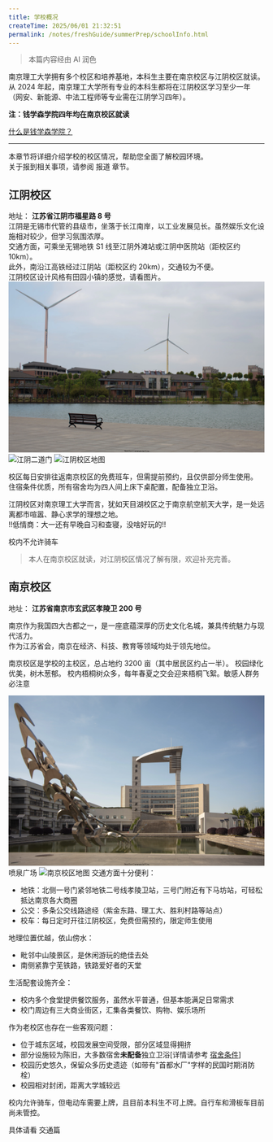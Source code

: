 ```yaml
---
title: 学校概况
createTime: 2025/06/01 21:32:51
permalink: /notes/freshGuide/summerPrep/schoolInfo.html
---
```

>本篇内容经由 AI 润色

南京理工大学拥有多个校区和培养基地，本科生主要在南京校区与江阴校区就读。   
从 2024 年起，南京理工大学所有专业的本科生都将在江阴校区学习至少一年（网安、新能源、中法工程师等专业需在江阴学习四年）。   

**注：钱学森学院四年均在南京校区就读**   

[什么是钱学森学院？](/notes/freshGuide/summerPrep/majorSetup.html#%E4%B9%A6%E9%99%A2%E7%9A%84%E5%BD%B1%E5%93%8D)

---
本章节将详细介绍学校的校区情况，帮助您全面了解校园环境。   
关于报到相关事项，请参阅 报道 章节。
## 江阴校区
地址： **江苏省江阴市福星路 8 号**  
江阴是无锡市代管的县级市，坐落于长江南岸，以工业发展见长。虽然娱乐文化设施相对较少，但学习氛围浓厚。   
交通方面，可乘坐无锡地铁 S1 线至江阴外滩站或江阴中医院站（距校区约 10km）。  
此外，南沿江高铁经过江阴站（距校区约 20km），交通较为不便。   
江阴校区设计风格有田园小镇的感觉，请看图片。   
![江阴校区景色](static\Jiangyin_Lake_compress.webp)
![江阴二道门](\static\Jiangyin_erdaomen.webp)
![江阴校区地图](\static\map_jiangyin.png)

校区每日安排往返南京校区的免费班车，但需提前预约，且仅供部分师生使用。   
住宿条件优质，所有宿舍均为四人间上床下桌配置，配备独立卫浴。   

江阴校区对南京理工大学而言，犹如天目湖校区之于南京航空航天大学，是一处远离都市喧嚣、静心求学的理想之地。   
!!低情商：大一还有早晚自习和查寝，没啥好玩的!! 

校内不允许骑车

>本人在南京校区就读，对江阴校区情况了解有限，欢迎补充完善。


## 南京校区

地址： **江苏省南京市玄武区孝陵卫 200 号**

南京作为我国四大古都之一，是一座底蕴深厚的历史文化名城，兼具传统魅力与现代活力。   
作为江苏省会，南京在经济、科技、教育等领域均处于领先地位。

南京校区是学校的主校区，总占地约 3200 亩（其中居民区约占一半）。
校园绿化优美，树木葱郁。
校内梧桐树众多，每年春夏之交会迎来梧桐飞絮。敏感人群务必注意

![喷泉广场](static/SpringPalace_compress.webp)喷泉广场
![南京校区地图](https://www.njust.edu.cn/_upload/article/images/94/1f/ed3fcd2140b6bfec94b991439418/26ea8453-b373-4fb4-bb0c-1d8b5772ad0a.jpeg)
交通方面十分便利：
- 地铁：北侧一号门紧邻地铁二号线孝陵卫站，三号门附近有下马坊站，可轻松抵达南京各大商圈
- 公交：多条公交线路途经（紫金东路、理工大、胜利村路等站点）
- 校车：每日定时开往江阴校区，免费但需预约，限定师生使用

地理位置优越，依山傍水：
- 毗邻中山陵景区，是休闲游玩的绝佳去处
- 南侧紧靠宁芜铁路，铁路爱好者的天堂


生活配套设施齐全：
- 校内多个食堂提供餐饮服务，虽然水平普通，但基本能满足日常需求
- 校门周边有三大商业街区，汇集各类餐饮、购物、娱乐场所

作为老校区也存在一些客观问题：
- 位于城东区域，校园发展空间受限，部分区域显得拥挤
- 部分设施较为陈旧，大多数宿舍**未配备**独立卫浴[详情请参考 [宿舍条件](/notes/freshGuide/dorm-conditions/)]
- 校园历史悠久，保留众多历史遗迹（如带有"首都水厂"字样的民国时期消防栓）
- 校园相对封闭，距离大学城较远   

校内允许骑车，但电动车需要上牌，且目前本科生不可上牌。自行车和滑板车目前尚未管控。   



具体请看 交通篇
<CardGrid>
<ImageCard
  image="https://img-2.01r.cc/file/1749826981488_oldFireHydrant_nanjing.jpg"
  title="民国消火栓"
  description="今天照片中的消火栓上有“首都水厂”字样。南京作为首都已经是上百年前的事情了。你能找出来这个消火栓在哪吗？"
  href="/"
  author="Light"
  date="2025/01/16"
/>
<ImageCard
  image="https://img-2.01r.cc/file/1749826986050_nightView_nanjing.jpg"
  title="南京校区夜景"
  description="雨夜，很多梧桐树"
  href="/"
  author="Light"
  date="2025/01/16"
/>
</CardGrid>
